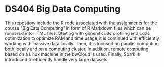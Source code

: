# DS404 Big Data Computing
 This repository include the R code associated with the assignments for the course "Big Data Computing" in form of R Markdown files which can be rendered into HTML files. Starting with general code profiling and code optimization to optimize RAM and time usage, it is continued with efficiently working with massive data locally. Then, it is focused on parallel computing both locally and on a computing cluster. In addition, remote computing based on a Linux machine in the bwCloud is used. Finally, Spark is introduced to efficently handle very large datasets.
